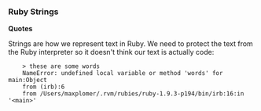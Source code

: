 ### Ruby Strings

**Quotes**

Strings are how we represent text in Ruby. We need to protect the text from the Ruby interpreter so it doesn't think our text is actually code:

        > these are some words
        NameError: undefined local variable or method 'words' for main:Object
        from (irb):6
        from /Users/maxplomer/.rvm/rubies/ruby-1.9.3-p194/bin/irb:16:in '<main>'